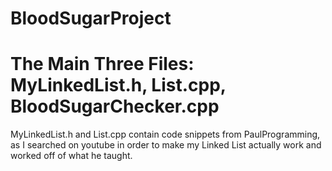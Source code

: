 # BloodSugarProject
# The Main Three Files: MyLinkedList.h, List.cpp, BloodSugarChecker.cpp

MyLinkedList.h and List.cpp contain code snippets from PaulProgramming, as I searched on youtube in
order to make my Linked List actually work and worked off of what he taught. 
